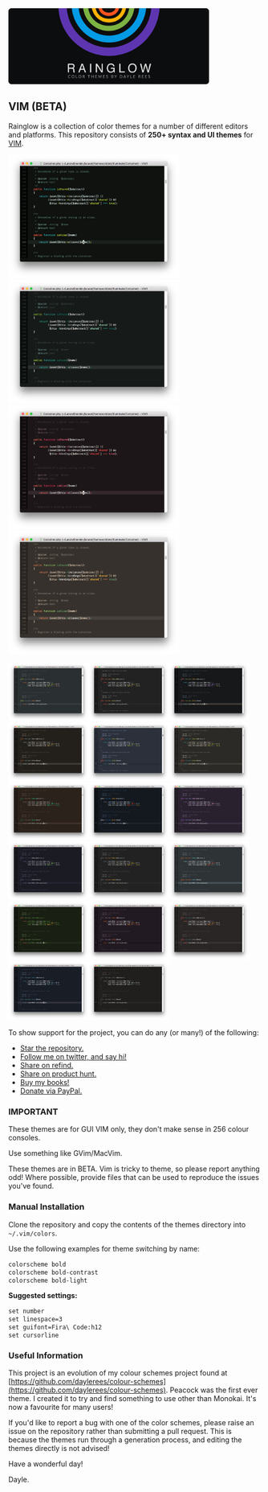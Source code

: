 <img alt="Rainglow" src="https://raw.githubusercontent.com/rainglow/examples/master/artwork/header.png" width="400" />

## VIM (BETA)

Rainglow is a collection of color themes for a number of different editors and platforms. This repository consists of **250+ syntax and UI themes** for [VIM](http://www.vim.org/).

<a href="https://raw.githubusercontent.com/rainglow/examples/master/vim/gloom-contrast.png" target="_blank"><img src="https://raw.githubusercontent.com/rainglow/examples/master/vim/gloom-contrast.png" width="340" /></a><a href="https://raw.githubusercontent.com/rainglow/examples/master/vim/kiwi.png" target="_blank"><img src="https://raw.githubusercontent.com/rainglow/examples/master/vim/kiwi.png" width="340" /></a><a href="https://raw.githubusercontent.com/rainglow/examples/master/vim/piggy.png" target="_blank"><img src="https://raw.githubusercontent.com/rainglow/examples/master/vim/piggy.png" width="340" /></a><a href="https://raw.githubusercontent.com/rainglow/examples/master/vim/earthsong.png" target="_blank"><img src="https://raw.githubusercontent.com/rainglow/examples/master/vim/earthsong.png" width="340" /></a>

<a href="https://raw.githubusercontent.com/rainglow/examples/master/vim/tonic.png" target="_blank"><img src="https://raw.githubusercontent.com/rainglow/examples/master/vim/tonic.png" width="160" /></a><a href="https://raw.githubusercontent.com/rainglow/examples/master/vim/solarflare.png" target="_blank"><img src="https://raw.githubusercontent.com/rainglow/examples/master/vim/solarflare.png" width="160" /></a><a href="https://raw.githubusercontent.com/rainglow/examples/master/vim/rainbow.png" target="_blank"><img src="https://raw.githubusercontent.com/rainglow/examples/master/vim/rainbow.png" width="160" /></a><a href="https://raw.githubusercontent.com/rainglow/examples/master/vim/peel.png" target="_blank"><img src="https://raw.githubusercontent.com/rainglow/examples/master/vim/peel.png" width="160" /></a><a href="https://raw.githubusercontent.com/rainglow/examples/master/vim/peacocks-in-space.png" target="_blank"><img src="https://raw.githubusercontent.com/rainglow/examples/master/vim/peacocks-in-space.png" width="160" /></a><a href="https://raw.githubusercontent.com/rainglow/examples/master/vim/peacock.png" target="_blank"><img src="https://raw.githubusercontent.com/rainglow/examples/master/vim/peacock.png" width="160" /></a><a href="https://raw.githubusercontent.com/rainglow/examples/master/vim/mintchoc.png" target="_blank"><img src="https://raw.githubusercontent.com/rainglow/examples/master/vim/mintchoc.png" width="160" /></a><a href="https://raw.githubusercontent.com/rainglow/examples/master/vim/legacy.png" target="_blank"><img src="https://raw.githubusercontent.com/rainglow/examples/master/vim/legacy.png" width="160" /></a><a href="https://raw.githubusercontent.com/rainglow/examples/master/vim/lavender.png" target="_blank"><img src="https://raw.githubusercontent.com/rainglow/examples/master/vim/lavender.png" width="160" /></a><a href="https://raw.githubusercontent.com/rainglow/examples/master/vim/heroku.png" target="_blank"><img src="https://raw.githubusercontent.com/rainglow/examples/master/vim/heroku.png" width="160" /></a><a href="https://raw.githubusercontent.com/rainglow/examples/master/vim/halflife.png" target="_blank"><img src="https://raw.githubusercontent.com/rainglow/examples/master/vim/halflife.png" width="160" /></a><a href="https://raw.githubusercontent.com/rainglow/examples/master/vim/goldfish.png" target="_blank"><img src="https://raw.githubusercontent.com/rainglow/examples/master/vim/goldfish.png" width="160" /></a><a href="https://raw.githubusercontent.com/rainglow/examples/master/vim/glowfish.png" target="_blank"><img src="https://raw.githubusercontent.com/rainglow/examples/master/vim/glowfish.png" width="160" /></a><a href="https://raw.githubusercontent.com/rainglow/examples/master/vim/crisp.png" target="_blank"><img src="https://raw.githubusercontent.com/rainglow/examples/master/vim/crisp.png" width="160" /></a><a href="https://raw.githubusercontent.com/rainglow/examples/master/vim/bold.png" target="_blank"><img src="https://raw.githubusercontent.com/rainglow/examples/master/vim/bold.png" width="160" /></a><a href="https://raw.githubusercontent.com/rainglow/examples/master/vim/azure.png" target="_blank"><img src="https://raw.githubusercontent.com/rainglow/examples/master/vim/azure.png" width="160" /></a><a href="https://raw.githubusercontent.com/rainglow/examples/master/vim/arzstotska.png" target="_blank"><img src="https://raw.githubusercontent.com/rainglow/examples/master/vim/arzstotska.png" width="160" /></a>

To show support for the project, you can do any (or many!) of the following:

- [Star the repository.](https://github.com/rainglow/vim/stargazers)
- [Follow me on twitter, and say hi!](https://twitter.com/daylerees)
- [Share on refind.](https://refind.com/daylerees?invite=9125a6f6a7)
- [Share on product hunt.](https://www.producthunt.com/)
- [Buy my books!](https://daylerees.com/books/)
- [Donate via PayPal.](https://paypal.me/daylerees)

### IMPORTANT

These themes are for GUI VIM only, they don't make sense in 256 colour consoles.

Use something like GVim/MacVim.

These themes are in BETA. Vim is tricky to theme, so please report anything odd! Where possible, provide files that can be used to reproduce the issues you've found.

### Manual Installation

Clone the repository and copy the contents of the themes directory into `~/.vim/colors`.

Use the following examples for theme switching by name:

```
colorscheme bold
colorscheme bold-contrast
colorscheme bold-light
```

**Suggested settings:**

```
set number
set linespace=3
set guifont=Fira\ Code:h12
set cursorline
```

### Useful Information

This project is an evolution of my colour schemes project found at [https://github.com/daylerees/colour-schemes](https://github.com/daylerees/colour-schemes). Peacock was the first ever theme. I created it to try and find something to use other than Monokai. It's now a favourite for many users!

If you'd like to report a bug with one of the color schemes, please raise an issue on the repository rather than submitting a pull request. This is because the themes run through a generation process, and editing the themes directly is not advised!

Have a wonderful day!

Dayle.
